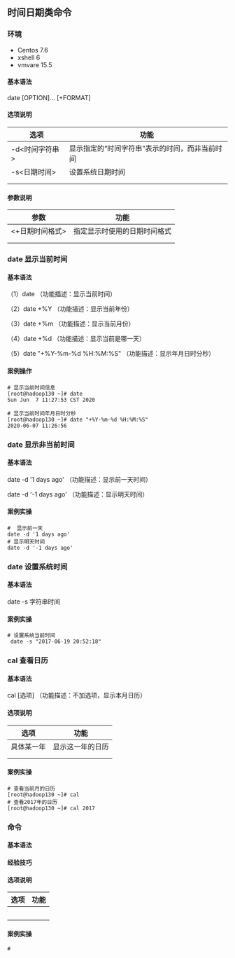## 时间日期类命令

### 环境

- Centos 7.6
- xshell 6
- vmvare 15.5



#### 基本语法

date [OPTION]... [+FORMAT]



#### 选项说明

| 选项           | 功能                                           |
| -------------- | ---------------------------------------------- |
| -d<时间字符串> | 显示指定的“时间字符串”表示的时间，而非当前时间 |
| -s<日期时间>   | 设置系统日期时间                               |
|                |                                                |
|                |                                                |



#### 参数说明

| 参数            | 功能                         |
| --------------- | ---------------------------- |
| <+日期时间格式> | 指定显示时使用的日期时间格式 |
|                 |                              |
|                 |                              |





### date 显示当前时间



#### 基本语法

（1）date                            			 		 	（功能描述：显示当前时间）

（2）date +%Y                        		 		    （功能描述：显示当前年份）

（3）date +%m                        	 		 	  （功能描述：显示当前月份）

（4）date +%d                        	 			 	（功能描述：显示当前是哪一天）

（5）date "+%Y-%m-%d %H:%M:%S"       （功能描述：显示年月日时分秒）



#### 案例操作

```shell
# 显示当前时间信息
[root@hadoop130 ~]# date
Sun Jun  7 11:27:53 CST 2020

# 显示当前时间年月日时分秒
[root@hadoop130 ~]# date "+%Y-%m-%d %H:%M:%S" 
2020-06-07 11:26:56
```





### date 显示非当前时间



#### 基本语法

date -d '1 days ago'         （功能描述：显示前一天时间）

date -d '-1 days ago'       （功能描述：显示明天时间）



#### 案例实操

```shell
#  显示前一天
date -d '1 days ago'
# 显示明天时间
date -d '-1 days ago'
```





###  date 设置系统时间





#### 基本语法

date -s 字符串时间



#### 案例实操

```shell
# 设置系统当前时间
 date -s "2017-06-19 20:52:18"
```





### cal 查看日历



#### 基本语法

cal [选项]           （功能描述：不加选项，显示本月日历）



#### 选项说明

| 选项       | 功能             |
| ---------- | ---------------- |
| 具体某一年 | 显示这一年的日历 |
|            |                  |
|            |                  |



#### 案例实操

```shell
# 查看当前月的日历
[root@hadoop130 ~]# cal
# 查看2017年的日历
[root@hadoop130 ~]# cal 2017
```





### 命令





#### 基本语法





#### 经验技巧





#### 选项说明

| 选项 | 功能 |
| ---- | ---- |
|      |      |
|      |      |
|      |      |
|      |      |
|      |      |



#### 案例实操

```shell
# 

```



